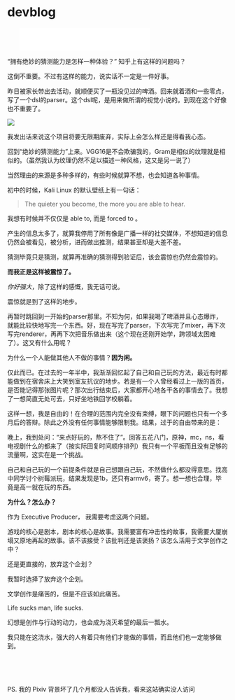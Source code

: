 # devblog

<iframe frameborder="no" border="0" marginwidth="0" marginheight="0" width=298 height=52 style="margin-left:2em" src="//music.163.com/outchain/player?type=2&id=1483490495&auto=1&height=32"></iframe>

“拥有绝妙的猜测能力是怎样一种体验？” 知乎上有这样的问题吗？

这倒不重要。不过有这样的能力，说实话不一定是一件好事。

昨日被家长带出去活动，就顺便买了一瓶没见过的啤酒。回来就着酒和一些零点，写了一个dsl的parser。这个dsl呢，是用来做所谓的视觉小说的。到现在这个好像也不重要了。

![](https://i.loli.net/2021/08/26/mw4kCntequ7jScG.png)

我发出话来说这个项目将要无限期废弃，实际上会怎么样还是得看我心态。

回到“绝妙的猜测能力”上来。VGG16是不会欺骗我的，Gram是相似的纹理就是相似的。（虽然我认为纹理仍然不足以描述一种风格，这又是另一说了）

当然理由的来源是多种多样的，有些时候就算不想，也会知道各种事情。

初中的时候，Kali Linux 的默认壁纸上有一句话：

> The quieter you become, the more you are able to hear.

我想有时候并不仅仅是 able to, 而是 forced to 。

产生的信息太多了，就算我停用了所有像是广播一样的社交媒体，不想知道的信息仍然会被看见，被分析，进而做出推测，结果甚至却是大差不差。

猜测毕竟只是猜测，就算再准确的猜测得到验证后，该会震惊也仍然会震惊的。

**而我正是这样被震惊了。**

*你好强大*，除了这样的感慨，我无话可说。

震惊就是到了这样的地步。

再暂时跳回到一开始的parser那里。不知为何，如果我喝了啤酒并且心态爆炸，就能比较快地写完一个东西。好，现在写完了parser，下次写完了mixer，再下次写完renderer，再再下次把音乐做出来（这个现在还刚开始学，跨领域太困难了）。这又有什么用呢？

为什么一个人能做其他人不做的事情？**因为闲。**

仅此而已。在过去的一年半中，我渐渐回忆起了自己和自己玩的方法，最近有时都能做到在宿舍床上大笑到室友抗议的地步。若是有一个人曾经看过上一版的首页，是否能记得那张图片呢？那次出行结束后，大家都开心地各干各的事情去了。我想了一想简直无处可去，只好坐地铁回学校躺着。

这样一想，我是自由的！在合理的范围内完全没有束缚，眼下的问题也只有一个多月后的答辩。除此之外没有任何事情能够限制我。结果，过于的自由带来的是：

晚上，我到处问：“来点好玩的，熬不住了”。回答五花八门，原神，mc，ns，看电视剧什么的都来了（按实际回复时间顺序排列）我只有一个平板而且没有足够的流量啊，这实在是一个挑战。

自己和自己玩的一个前提条件就是自己想跟自己玩，不然做什么都没得意思。找高中同学讨个树莓派玩，结果发现是1b，还只有armv6，寄了。想一想也合理，毕竟是高一就在玩的东西。

**为什么？怎么办？**

作为 Executive Producer， 我需要考虑这两个问题。

游戏的核心是剧本，剧本的核心是故事。我需要富有冲击性的故事，我需要大厦崩塌又原地再起的故事。该不该接受？该批判还是该褒扬？该怎么活用于文学创作之中？

还是更直接的，放弃这个企划？

我暂时选择了放弃这个企划。

文学创作是痛苦的，但是不应该如此痛苦。

Life sucks man, life sucks.

幻想是创作与行动的动力，也会成为浇灭希望的最后一瓢水。

我只能在这浇水，强大的人有着只有他们才能做的事情，而且他们也一定能够做到。

<br><br><br>

PS. 我的 Pixiv 背景坏了几个月都没人告诉我，看来这站确实没人访问
